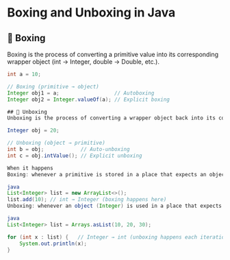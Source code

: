 # Boxing and Unboxing in Java

## 🔹 Boxing

Boxing is the process of converting a primitive value into its corresponding wrapper object (int → Integer, double → Double, etc.).

```java
int a = 10;

// Boxing (primitive → object)
Integer obj1 = a;                  // Autoboxing
Integer obj2 = Integer.valueOf(a); // Explicit boxing

## 🔹 Unboxing
Unboxing is the process of converting a wrapper object back into its corresponding primitive.

Integer obj = 20;

// Unboxing (object → primitive)
int b = obj;            // Auto-unboxing
int c = obj.intValue(); // Explicit unboxing

When it happens
Boxing: whenever a primitive is stored in a place that expects an object.

java
List<Integer> list = new ArrayList<>();
list.add(10); // int → Integer (boxing happens here)
Unboxing: whenever an object (Integer) is used in a place that expects a primitive.

java
List<Integer> list = Arrays.asList(10, 20, 30);

for (int x : list) {   // Integer → int (unboxing happens each iteration)
    System.out.println(x);
}
